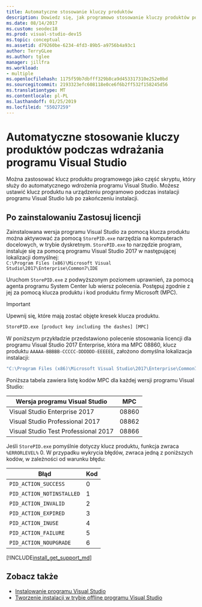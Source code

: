 ```yaml
---
title: Automatyczne stosowanie kluczy produktów
description: Dowiedz się, jak programowo stosowanie kluczy produktów podczas wdrażania programu Visual Studio.
ms.date: 08/14/2017
ms.custom: seodec18
ms.prod: visual-studio-dev15
ms.topic: conceptual
ms.assetid: d79260be-6234-4fd3-89b5-a9756b4a93c1
author: TerryGLee
ms.author: tglee
manager: jillfra
ms.workload:
- multiple
ms.openlocfilehash: 1175f59b7dbfff329b8ca9d453317310e252e0bd
ms.sourcegitcommit: 2193323efc608118e0ce6f6b2ff532f158245d56
ms.translationtype: MT
ms.contentlocale: pl-PL
ms.lasthandoff: 01/25/2019
ms.locfileid: "55027259"
---
```

# <a name="automatically-apply-product-keys-when-deploying-visual-studio"></a>Automatyczne stosowanie kluczy produktów podczas wdrażania programu Visual Studio

Można zastosować klucz produktu programowego jako część skryptu, który służy do automatycznego wdrożenia programu Visual Studio. Możesz ustawić klucz produktu na urządzeniu programowo podczas instalacji programu Visual Studio lub po zakończeniu instalacji.

## <a name="apply-the-license-after-installation"></a>Po zainstalowaniu Zastosuj licencji

 Zainstalowana wersja programu Visual Studio za pomocą klucza produktu można aktywować za pomocą `StorePID.exe` narzędzia na komputerach docelowych, w trybie dyskretnym. `StorePID.exe` to narzędzie program, instaluje się za pomocą programu Visual Studio 2017 w następującej lokalizacji domyślnej: <br> `C:\Program Files (x86)\Microsoft Visual Studio\2017\Enterprise\Common7\IDE`

 Uruchom `StorePID.exe` z podwyższonym poziomem uprawnień, za pomocą agenta programu System Center lub wiersz polecenia. Postępuj zgodnie z jej za pomocą klucza produktu i kod produktu firmy Microsoft (MPC).

>[!IMPORTANT]
> Upewnij się, które mają zostać objęte kresek klucza produktu.

 ```cmd
 StorePID.exe [product key including the dashes] [MPC]
 ```

 W poniższym przykładzie przedstawiono polecenie stosowania licencji dla programu Visual Studio 2017 Enterprise, która ma MPC 08860, klucz produktu `AAAAA-BBBBB-CCCCC-DDDDDD-EEEEEE`, założono domyślna lokalizacja instalacji:

 ```cmd
 "C:\Program Files (x86)\Microsoft Visual Studio\2017\Enterprise\Common7\IDE\StorePID.exe" AAAAA-BBBBB-CCCCC-DDDDDD-EEEEEE 08860
 ```

 Poniższa tabela zawiera listę kodów MPC dla każdej wersji programu Visual Studio:

| Wersja programu Visual Studio                | MPC   |
|--------------------------------------|-------|
| Visual Studio Enterprise 2017        | 08860 |
| Visual Studio Professional 2017      | 08862 |
| Visual Studio Test Professional 2017 | 08866 |

Jeśli `StorePID.exe` pomyślnie dotyczy klucz produktu, funkcja zwraca `%ERRORLEVEL%` 0. W przypadku wykrycia błędów, zwraca jedną z poniższych kodów, w zależności od warunku błędu:

| Błąd                     | Kod |
|---------------------------|------|
| `PID_ACTION_SUCCESS`      | 0    |
| `PID_ACTION_NOTINSTALLED` | 1    |
| `PID_ACTION_INVALID`      | 2    |
| `PID_ACTION_EXPIRED`      | 3    |
| `PID_ACTION_INUSE`        | 4    |
| `PID_ACTION_FAILURE`      | 5    |
| `PID_ACTION_NOUPGRADE`    | 6    |

[!INCLUDE[install_get_support_md](includes/install_get_support_md.md)]

## <a name="see-also"></a>Zobacz także

* [Instalowanie programu Visual Studio](../install/install-visual-studio.md)
* [Tworzenie instalacji w trybie offline programu Visual Studio](../install/create-an-offline-installation-of-visual-studio.md)
